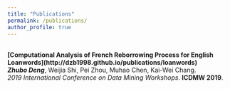 ```yaml
---
title: "Publications"
permalink: /publications/
author_profile: true
---
```


<br>
<b>[Computational Analysis of French Reborrowing Process for English Loanwords](http://dzb1998.github.io/publications/loanwords)</b> <br> 
<b><i>Zhubo Deng</i></b>, Weijia Shi, Pei Zhou, Muhao Chen, Kai-Wei Chang.<br>
<i>2019 International Conference on Data Mining Workshops</i>. <b>ICDMW 2019</b>.
<br>
